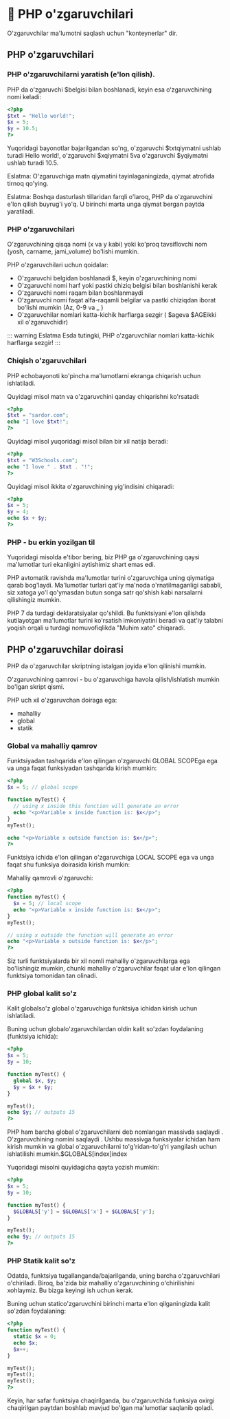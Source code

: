 # 📔 PHP o'zgaruvchilari

O'zgaruvchilar ma'lumotni saqlash uchun "konteynerlar" dir.

## PHP o'zgaruvchilari

### PHP o'zgaruvchilarni yaratish (e'lon qilish).

PHP da oʻzgaruvchi $belgisi bilan boshlanadi, keyin esa oʻzgaruvchining nomi keladi:

```php
<?php
$txt = "Hello world!";
$x = 5;
$y = 10.5;
?>
```

Yuqoridagi bayonotlar bajarilgandan so'ng, o'zgaruvchi $txtqiymatni ushlab turadi Hello world!, o'zgaruvchi $xqiymatni 5va o'zgaruvchi $yqiymatni ushlab turadi 10.5.

Eslatma: O'zgaruvchiga matn qiymatini tayinlaganingizda, qiymat atrofida tirnoq qo'ying.

Eslatma: Boshqa dasturlash tillaridan farqli o'laroq, PHP da o'zgaruvchini e'lon qilish buyrug'i yo'q. U birinchi marta unga qiymat bergan paytda yaratiladi.

### PHP o'zgaruvchilari

O'zgaruvchining qisqa nomi (x va y kabi) yoki ko'proq tavsiflovchi nom (yosh, carname, jami_volume) bo'lishi mumkin.

PHP o'zgaruvchilari uchun qoidalar:

- O'zgaruvchi belgidan boshlanadi $, keyin o'zgaruvchining nomi
- O'zgaruvchi nomi harf yoki pastki chiziq belgisi bilan boshlanishi kerak
- O'zgaruvchi nomi raqam bilan boshlanmaydi
- Oʻzgaruvchi nomi faqat alfa-raqamli belgilar va pastki chiziqdan iborat boʻlishi mumkin (Az, 0-9 va _ )
- O'zgaruvchilar nomlari katta-kichik harflarga sezgir ( $ageva $AGEikki xil o'zgaruvchidir)


::: warning Eslatma
Esda tutingki, PHP o'zgaruvchilar nomlari katta-kichik harflarga sezgir!
:::

### Chiqish o'zgaruvchilari

PHP echobayonoti ko'pincha ma'lumotlarni ekranga chiqarish uchun ishlatiladi.

Quyidagi misol matn va o'zgaruvchini qanday chiqarishni ko'rsatadi:

```php
<?php
$txt = "sardor.com";
echo "I love $txt!";
?>
```

Quyidagi misol yuqoridagi misol bilan bir xil natija beradi:

```php
<?php
$txt = "W3Schools.com";
echo "I love " . $txt . "!";
?>
```

Quyidagi misol ikkita o'zgaruvchining yig'indisini chiqaradi:

```php
<?php
$x = 5;
$y = 4;
echo $x + $y;
?>
```

### PHP - bu erkin yozilgan til

Yuqoridagi misolda e'tibor bering, biz PHP ga o'zgaruvchining qaysi ma'lumotlar turi ekanligini aytishimiz shart emas edi.

PHP avtomatik ravishda ma'lumotlar turini o'zgaruvchiga uning qiymatiga qarab bog'laydi. Ma'lumotlar turlari qat'iy ma'noda o'rnatilmaganligi sababli, siz xatoga yo'l qo'ymasdan butun songa satr qo'shish kabi narsalarni qilishingiz mumkin.

PHP 7 da turdagi deklaratsiyalar qo'shildi. Bu funktsiyani e'lon qilishda kutilayotgan ma'lumotlar turini ko'rsatish imkoniyatini beradi va qat'iy talabni yoqish orqali u turdagi nomuvofiqlikda "Muhim xato" chiqaradi.

## PHP o'zgaruvchilar doirasi

PHP da o'zgaruvchilar skriptning istalgan joyida e'lon qilinishi mumkin.

O'zgaruvchining qamrovi - bu o'zgaruvchiga havola qilish/ishlatish mumkin bo'lgan skript qismi.

PHP uch xil o'zgaruvchan doiraga ega:

- mahalliy
- global
- statik

### Global va mahalliy qamrov
Funktsiyadan tashqarida e'lon qilingan o'zgaruvchi GLOBAL SCOPEga ega va unga faqat funksiyadan tashqarida kirish mumkin:

```php
<?php
$x = 5; // global scope

function myTest() {
  // using x inside this function will generate an error
  echo "<p>Variable x inside function is: $x</p>";
}
myTest();

echo "<p>Variable x outside function is: $x</p>";
?>
```

Funktsiya ichida e'lon qilingan o'zgaruvchiga LOCAL SCOPE ega va unga faqat shu funksiya doirasida kirish mumkin:

Mahalliy qamrovli o'zgaruvchi:

```php
<?php
function myTest() {
  $x = 5; // local scope
  echo "<p>Variable x inside function is: $x</p>";
}
myTest();

// using x outside the function will generate an error
echo "<p>Variable x outside function is: $x</p>";
?>
```

Siz turli funktsiyalarda bir xil nomli mahalliy o'zgaruvchilarga ega bo'lishingiz mumkin, chunki mahalliy o'zgaruvchilar faqat ular e'lon qilingan funktsiya tomonidan tan olinadi.

### PHP global kalit so'z

Kalit globalso'z global o'zgaruvchiga funktsiya ichidan kirish uchun ishlatiladi.

Buning uchun globalo'zgaruvchilardan oldin kalit so'zdan foydalaning (funktsiya ichida):

```php
<?php
$x = 5;
$y = 10;

function myTest() {
  global $x, $y;
  $y = $x + $y;
}

myTest();
echo $y; // outputs 15
?>
```

PHP ham barcha global o'zgaruvchilarni deb nomlangan massivda saqlaydi . O'zgaruvchining nomini saqlaydi . Ushbu massivga funksiyalar ichidan ham kirish mumkin va global o'zgaruvchilarni to'g'ridan-to'g'ri yangilash uchun ishlatilishi mumkin.$GLOBALS[index]index

Yuqoridagi misolni quyidagicha qayta yozish mumkin:

```php
<?php
$x = 5;
$y = 10;

function myTest() {
  $GLOBALS['y'] = $GLOBALS['x'] + $GLOBALS['y'];
}

myTest();
echo $y; // outputs 15
?>
```

### PHP Statik kalit so'z

Odatda, funktsiya tugallanganda/bajarilganda, uning barcha o'zgaruvchilari o'chiriladi. Biroq, ba'zida biz mahalliy o'zgaruvchining o'chirilishini xohlaymiz. Bu bizga keyingi ish uchun kerak.

Buning uchun statico'zgaruvchini birinchi marta e'lon qilganingizda kalit so'zdan foydalaning:

```php
<?php
function myTest() {
  static $x = 0;
  echo $x;
  $x++;
}

myTest();
myTest();
myTest();
?>
```

Keyin, har safar funktsiya chaqirilganda, bu o'zgaruvchida funksiya oxirgi chaqirilgan paytdan boshlab mavjud bo'lgan ma'lumotlar saqlanib qoladi.





